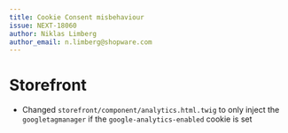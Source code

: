 ```yaml
---
title: Cookie Consent misbehaviour
issue: NEXT-18060
author: Niklas Limberg
author_email: n.limberg@shopware.com
---
```

# Storefront
* Changed `storefront/component/analytics.html.twig` to only inject the `googletagmanager` if the `google-analytics-enabled` cookie is set